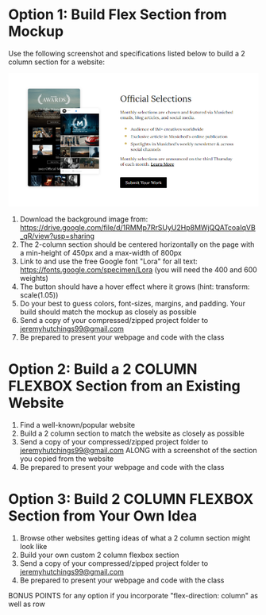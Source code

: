 # Option 1: Build Flex Section from Mockup

Use the following screenshot and specifications listed below to build a 2 column section for a website:

![CTAhero](./example-images/two-column-example.png)

1. Download the background image from: https://drive.google.com/file/d/1RMMp7RrSUyU2Hp8MWjQQATcoaIqVB_qR/view?usp=sharing
2. The 2-column section should be centered horizontally on the page with a min-height of 450px and a max-width of 800px
3. Link to and use the free Google font "Lora" for all text: https://fonts.google.com/specimen/Lora (you will need the 400 and 600 weights)
4. The button should have a hover effect where it grows (hint: transform: scale(1.05))
5. Do your best to guess colors, font-sizes, margins, and padding. Your build should match the mockup as closely as possible
6. Send a copy of your compressed/zipped project folder to jeremyhutchings99@gmail.com
7. Be prepared to present your webpage and code with the class

# Option 2: Build a 2 COLUMN FLEXBOX Section from an Existing Website

1. Find a well-known/popular website
2. Build a 2 column section to match the website as closely as possible
3. Send a copy of your compressed/zipped project folder to jeremyhutchings99@gmail.com ALONG with a screenshot of the section you copied from the website
4. Be prepared to present your webpage and code with the class

# Option 3: Build 2 COLUMN FLEXBOX Section from Your Own Idea

1. Browse other websites getting ideas of what a 2 column section might look like
2. Build your own custom 2 column flexbox section
3. Send a copy of your compressed/zipped project folder to jeremyhutchings99@gmail.com
4. Be prepared to present your webpage and code with the class

BONUS POINTS for any option if you incorporate "flex-direction: column" as well as row
